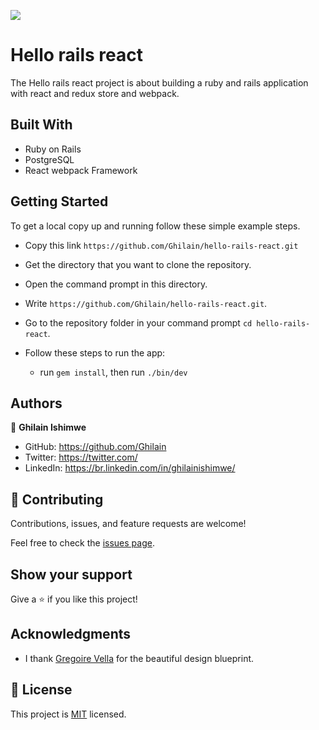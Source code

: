 ![](https://img.shields.io/badge/Microverse-blueviolet)

# Hello rails react

The Hello rails react project is about building a ruby and rails application with react and redux store and webpack.

## Built With
- Ruby on Rails
- PostgreSQL
- React webpack Framework

## Getting Started
To get a local copy up and running follow these simple example steps.

- Copy this link `https://github.com/Ghilain/hello-rails-react.git`
- Get the directory that you want to clone the repository.
- Open the command prompt in this directory.
- Write `https://github.com/Ghilain/hello-rails-react.git`.
- Go to the repository folder in your command prompt `cd hello-rails-react`.

- Follow these steps to run the app:
  - run `gem install`, then run `./bin/dev`

## Authors

👤 **Ghilain Ishimwe**

- GitHub: https://github.com/Ghilain
- Twitter: https://twitter.com/
- LinkedIn: https://br.linkedin.com/in/ghilainishimwe/

## 🤝 Contributing

Contributions, issues, and feature requests are welcome!

Feel free to check the [issues page](https://github.com/Ghilain/hello-rails-react/issues).

## Show your support

Give a ⭐️ if you like this project!

## Acknowledgments

- I thank [Gregoire Vella](https://www.behance.net/gallery/19759151/Snapscan-iOs-design-and-branding?tracking_source=) for the beautiful design blueprint.

## 📝 License

This project is [MIT](./MIT.md) licensed.


